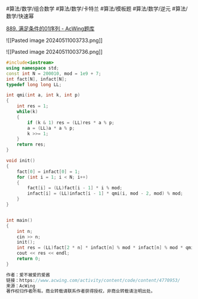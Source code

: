
#算法/数学/组合数学 #算法/数学/卡特兰 #算法/模板题 
#算法/数学/逆元 #算法/数学/快速幂 

[889. 满足条件的01序列 - AcWing题库](https://www.acwing.com/problem/content/891/)


![[Pasted image 20240511003733.png]]


![[Pasted image 20240511003736.png]]


```cpp
#include<iostream>
using namespace std;
const int N = 200010, mod = 1e9 + 7;
int fact[N], infact[N];
typedef long long LL;

int qmi(int a, int k, int p)
{
    int res = 1;
    while(k)
    {
        if (k & 1) res = (LL)res * a % p;
        a = (LL)a * a % p;
        k >>= 1;
    }
    return res;
}

void init()
{
    fact[0] = infact[0] = 1;
    for (int i = 1; i < N; i++)
    {
        fact[i] = (LL)fact[i - 1] * i % mod;
        infact[i] = (LL)infact[i - 1] * qmi(i, mod - 2, mod) % mod;
    }
}


int main()
{
    int n;
    cin >> n;
    init();
    int res = (LL)fact[2 * n] * infact[n] % mod * infact[n] % mod * qmi(n + 1, mod - 2, mod) % mod;
    cout << res << endl;
    return 0;
}

作者：爱不被爱的爱酱
链接：https://www.acwing.com/activity/content/code/content/4770953/
来源：AcWing
著作权归作者所有。商业转载请联系作者获得授权，非商业转载请注明出处。
```